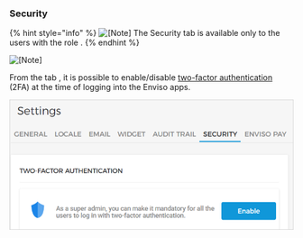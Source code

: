 ### Security



{% hint style="info" %}
![[Note]](media/note.png)
The Security tab is available only to the users with the role .
{% endhint %}


![[Note]](media/note.png)

From the tab , it is possible to enable/disable [two-factor authentication](UUID-91329744-a6f0-4e93-e3b7-7f913d181def.html) (2FA) at the time of logging into the Enviso apps.

![351.png](media/uuid-f28e671b-3ed7-3629-9906-b1c14eeaf7ca.png)
